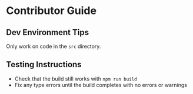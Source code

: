 # Contributor Guide

## Dev Environment Tips

Only work on code in the `src` directory.

## Testing Instructions

- Check that the build still works with `npm run build`
- Fix any type errors until the build completes with no errors or warnings
